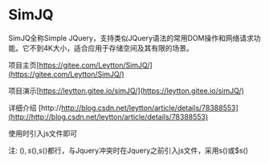 # SimJQ
SimJQ全称Simple JQuery，支持类似JQuery语法的常用DOM操作和网络请求功能。它不到4K大小，适合应用于存储空间及其有限的场景。

项目主页[https://gitee.com/Leytton/SimJQ/](https://gitee.com/Leytton/SimJQ/)

项目演示[https://leytton.gitee.io/simJQ/](https://leytton.gitee.io/simJQ/)

详细介绍 [http://http://blog.csdn.net/leytton/article/details/78388553](http://http://blog.csdn.net/leytton/article/details/78388553)

使用时引入js文件即可
> <script type="text/javascript" src="simJQ-1.3.min.js"></script>
注: $(),s(),$s()都行，与Jquery冲突时在Jquery之前引入js文件，采用s()或$s()